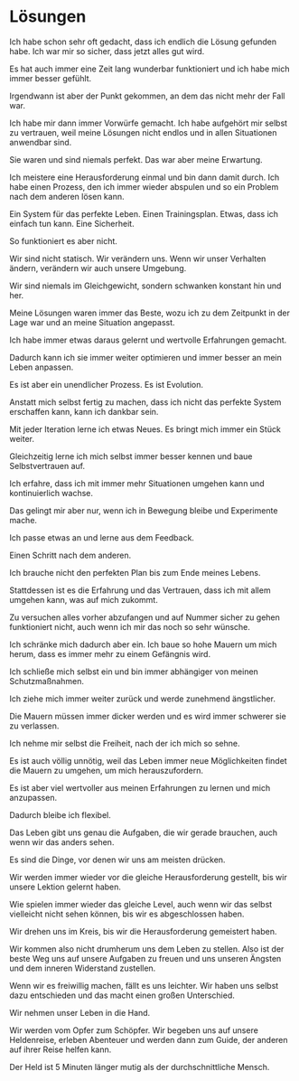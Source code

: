 # Lösungen

Ich habe schon sehr oft gedacht, dass ich endlich die Lösung gefunden habe. Ich war mir so sicher, dass jetzt alles gut wird.

Es hat auch immer eine Zeit lang wunderbar funktioniert und ich habe mich immer besser gefühlt.

Irgendwann ist aber der Punkt gekommen, an dem das nicht mehr der Fall war. 

Ich habe mir dann immer Vorwürfe gemacht. Ich habe aufgehört mir selbst zu vertrauen, weil meine Lösungen nicht endlos und in allen Situationen anwendbar sind.

Sie waren und sind niemals perfekt. Das war aber meine Erwartung.

Ich meistere eine Herausforderung einmal und bin dann damit durch. Ich habe einen Prozess, den ich immer wieder abspulen und so ein Problem nach dem anderen lösen kann.

Ein System für das perfekte Leben. Einen Trainingsplan. Etwas, dass ich einfach tun kann. Eine Sicherheit.

So funktioniert es aber nicht.

Wir sind nicht statisch. Wir verändern uns. Wenn wir unser Verhalten ändern, verändern wir auch unsere Umgebung.

Wir sind niemals im Gleichgewicht, sondern schwanken konstant hin und her.

Meine Lösungen waren immer das Beste, wozu ich zu dem Zeitpunkt in der Lage war und an meine Situation angepasst.

Ich habe immer etwas daraus gelernt und wertvolle Erfahrungen gemacht.

Dadurch kann ich sie immer weiter optimieren und immer besser an mein Leben anpassen.

Es ist aber ein unendlicher Prozess. Es ist Evolution.

Anstatt mich selbst fertig zu machen, dass ich nicht das perfekte System erschaffen kann, kann ich dankbar sein.

Mit jeder Iteration lerne ich etwas Neues. Es bringt mich immer ein Stück weiter.

Gleichzeitig lerne ich mich selbst immer besser kennen und baue Selbstvertrauen auf.

Ich erfahre, dass ich mit immer mehr Situationen umgehen kann und kontinuierlich wachse.

Das gelingt mir aber nur, wenn ich in Bewegung bleibe und Experimente mache.

Ich passe etwas an und lerne aus dem Feedback.

Einen Schritt nach dem anderen.

Ich brauche nicht den perfekten Plan bis zum Ende meines Lebens.

Stattdessen ist es die Erfahrung und das Vertrauen, dass ich mit allem umgehen kann, was auf mich zukommt.

Zu versuchen alles vorher abzufangen und auf Nummer sicher zu gehen funktioniert nicht, auch wenn ich mir das noch so sehr wünsche.

Ich schränke mich dadurch aber ein. Ich baue so hohe Mauern um mich herum, dass es immer mehr zu einem Gefängnis wird. 

Ich schließe mich selbst ein und bin immer abhängiger von meinen Schutzmaßnahmen.

Ich ziehe mich immer weiter zurück und werde zunehmend ängstlicher.

Die Mauern müssen immer dicker werden und es wird immer schwerer sie zu verlassen.

Ich nehme mir selbst die Freiheit, nach der ich mich so sehne.

Es ist auch völlig unnötig, weil das Leben immer neue Möglichkeiten findet die Mauern zu umgehen, um mich herauszufordern.

Es ist aber viel wertvoller aus meinen Erfahrungen zu lernen und mich anzupassen.

Dadurch bleibe ich flexibel.

Das Leben gibt uns genau die Aufgaben, die wir gerade brauchen, auch wenn wir das anders sehen.

Es sind die Dinge, vor denen wir uns am meisten drücken.

Wir werden immer wieder vor die gleiche Herausforderung gestellt, bis wir unsere Lektion gelernt haben. 

Wie spielen immer wieder das gleiche Level, auch wenn wir das selbst vielleicht nicht sehen können, bis wir es abgeschlossen haben.

Wir drehen uns im Kreis, bis wir die Herausforderung gemeistert haben.

Wir kommen also nicht drumherum uns dem Leben zu stellen. Also ist der beste Weg uns auf unsere Aufgaben zu freuen und uns unseren Ängsten und dem inneren Widerstand zustellen.

Wenn wir es freiwillig machen, fällt es uns leichter. Wir haben uns selbst dazu entschieden und das macht einen großen Unterschied. 

Wir nehmen unser Leben in die Hand.

Wir werden vom Opfer zum Schöpfer. Wir begeben uns auf unsere Heldenreise, erleben Abenteuer und werden dann zum Guide, der anderen auf ihrer Reise helfen kann.

Der Held ist 5 Minuten länger mutig als der durchschnittliche Mensch.